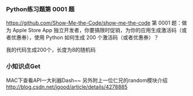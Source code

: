 ### Python练习题第 0001 题
https://github.com/Show-Me-the-Code/show-me-the-code
第 0001 题：做为 Apple Store App 独立开发者，你要搞限时促销，为你的应用生成激活码（或者优惠券），使用 Python 如何生成 200 个激活码（或者优惠券）？

我的代码生成200个，长度为8的随机码

### 小知识点Get
MAC下查看API一大利器Dash~~
另外附上一位仁兄的random模块介绍
http://blog.csdn.net/jgood/article/details/4278885
